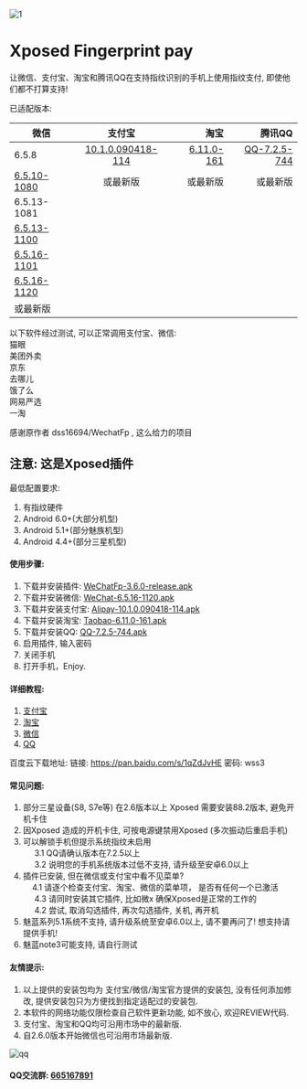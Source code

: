 

![1](https://github.com/eritpchy/Xposed-Fingerprint-pay/raw/master/app/src/main/res/mipmap-xhdpi/ic_launcher.png)
# Xposed Fingerprint pay
让微信、支付宝、淘宝和腾讯QQ在支持指纹识别的手机上使用指纹支付, 即使他们都不打算支持!

已适配版本:

| 微信                                       |                   支付宝                    |                                       淘宝 |                                     腾讯QQ |
| ---------------------------------------- | :--------------------------------------: | ---------------------------------------: | ---------------------------------------: |
| 6.5.8                                    | [10.1.0.090418-114](https://github.com/eritpchy/Xposed-Fingerprint-pay/releases/download/2.0.0/Alipay-10.1.0.090418-114.apk) | [6.11.0-161](https://github.com/eritpchy/Xposed-Fingerprint-pay/releases/download/2.1.0/Taobao-6.11.0-161.apk) | [QQ-7.2.5-744](https://github.com/eritpchy/Xposed-Fingerprint-pay/releases/download/3.0.0/QQ-7.2.5-744.apk) |
| [6.5.10-1080](https://github.com/eritpchy/Xposed-Fingerprint-pay/releases/download/1.3/weixin6510.apk) |                   或最新版                   |                                     或最新版 |                                     或最新版 |
| 6.5.13-1081                              |                                          |                                          |                                          |
| [6.5.13-1100](https://github.com/eritpchy/Xposed-Fingerprint-pay/releases/download/1.4.1/WeChat-6.5.13-1100.apk) |                                          |                                          |                                          |
| [6.5.16-1101](https://github.com/eritpchy/Xposed-Fingerprint-pay/releases/download/2.4.0/WeChat-6.5.16-1101.apk) |                                          |                                          |                                          |
| [6.5.16-1120](https://github.com/eritpchy/Xposed-Fingerprint-pay/releases/download/2.3.0/WeChat-6.5.16-1120.apk) |                                          |                                          |                                          |
| 或最新版                                     |                                          |                                          |                                          |

以下软件经过测试, 可以正常调用支付宝、微信:\
猫眼\
美团外卖\
京东\
去哪儿\
饿了么\
网易严选\
一淘


感谢原作者 dss16694/WechatFp , 这么给力的项目

## 注意: 这是Xposed插件

最低配置要求:
1. 有指纹硬件
2. Android 6.0+(大部分机型)
3. Android 5.1+(部分魅族机型)
4. Android 4.4+(部分三星机型)


#### 使用步骤:
1. 下载并安装插件: [WeChatFp-3.6.0-release.apk](https://github.com/eritpchy/Xposed-Fingerprint-pay/releases/download/3.6.0/WeChatFp-3.6.0-release.apk)
2. 下载并安装微信: [WeChat-6.5.16-1120.apk](https://github.com/eritpchy/Xposed-Fingerprint-pay/releases/download/2.3.0/WeChat-6.5.16-1120.apk)
3. 下载并安装支付宝: [Alipay-10.1.0.090418-114.apk](https://github.com/eritpchy/Xposed-Fingerprint-pay/releases/download/2.0.0/Alipay-10.1.0.090418-114.apk)
4. 下载并安装淘宝: [Taobao-6.11.0-161.apk](https://github.com/eritpchy/Xposed-Fingerprint-pay/releases/download/2.1.0/Taobao-6.11.0-161.apk)
5. 下载并安装QQ: [QQ-7.2.5-744.apk](https://github.com/eritpchy/Xposed-Fingerprint-pay/releases/download/3.0.0/QQ-7.2.5-744.apk)
6. 启用插件, 输入密码
7. 关闭手机
8. 打开手机，Enjoy.

#### 详细教程:
1. [支付宝](https://github.com/eritpchy/Xposed-Fingerprint-pay/tree/master/doc/Alipay)
2. [淘宝](https://github.com/eritpchy/Xposed-Fingerprint-pay/tree/master/doc/Taobao)
3. [微信](https://github.com/eritpchy/Xposed-Fingerprint-pay/tree/master/doc/WeChat)
4. [QQ](https://github.com/eritpchy/Xposed-Fingerprint-pay/tree/master/doc/QQ)

百度云下载地址:
链接: https://pan.baidu.com/s/1qZdJvHE 密码: wss3

#### 常见问题:
1. 部分三星设备(S8, S7e等) 在2.6版本以上 Xposed 需要安装88.2版本, 避免开机卡住
2. 因Xposed 造成的开机卡住, 可按电源键禁用Xposed (多次振动后重启手机)
3. 可以解锁手机但提示系统指纹未启用\
      3.1 QQ请确认版本在7.2.5以上\
      3.2 说明您的手机系统版本过低不支持, 请升级至安卓6.0以上
4. 插件已安装, 但在微信或支付宝中看不见菜单?\
      4.1 请逐个检查支付宝、淘宝、微信的菜单项， 是否有任何一个已激活\
      4.3 请同时安装其它插件, 比如微x 确保Xposed是正常的工作的\
      4.2 尝试, 取消勾选插件, 再次勾选插件, 关机, 再开机
5. 魅蓝系列5.1系统不支持, 请升级系统至安卓6.0以上, 请不要再问了! 想支持请提供手机!
6. 魅蓝note3可能支持, 请自行测试


#### 友情提示: 
1. 以上提供的安装包均为 支付宝/微信/淘宝官方提供的安装包, 没有任何添加修改, 提供安装包只为方便找到指定适配过的安装包.
2. 本软件的网络功能仅限检查自己软件更新功能, 如不放心, 欢迎REVIEW代码.
3. 支付宝、淘宝和QQ均可沿用市场中的最新版.
4. 自2.6.0版本开始微信也可沿用市场最新版.

![qq](https://github.com/eritpchy/Xposed-Fingerprint-pay/raw/master/doc/qqGroup.png)

#### QQ交流群: [665167891](http://shang.qq.com/wpa/qunwpa?idkey=91c2cd8f14532413701607c364f03f43afa1539a24b96b8907c92f3c018894e5)
